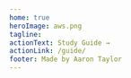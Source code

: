 ```yaml
---
home: true
heroImage: aws.png
tagline: 
actionText: Study Guide →
actionLink: /guide/
footer: Made by Aaron Taylor
---
```

